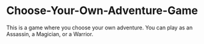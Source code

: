 # Choose-Your-Own-Adventure-Game
This is a game where you choose your own adventure. You can play as an Assassin, a Magician, or a Warrior. 

